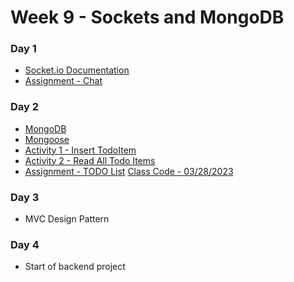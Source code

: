 # Week 9 - Sockets and MongoDB 

### Day 1

- [Socket.io Documentation](https://socket.io/)
- [Assignment - Chat](/week9/day1/assignments/chat.md)

### Day 2 

- [MongoDB](https://www.mongodb.com/) 
- [Mongoose](https://mongoosejs.com/)
- [Activity 1 - Insert TodoItem](/week9/day2/activities/activity1.md)
- [Activity 2 - Read All Todo Items](/week9/day2/activities/activity2.md)
- [Assignment - TODO List](/week9/day2/assignments/todo.md)
[Class Code - 03/28/2023](/week9/day2/code-downloads/mongodb-code.zip)



### Day 3 

- MVC Design Pattern 

### Day 4 

- Start of backend project 
